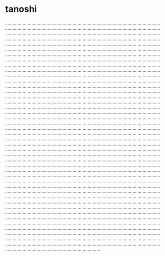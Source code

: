 # tanoshi
................................................................................................................................................................................................................................................................................................................................................................................................................................................................................................................................................................................................................................................................................................................................................................................................................................................................................................................................................................................................................................................................................................................................................................................................................................................................................................................................................................................................................................................................................................................................................................................................................................................................................................................................................................................................................................................................................................................................................................................................................................................................................................................................................................................................................................................................................................................................................................................................................................................................................................................................................................................................................................................................................................................................................................................................................................................................................................................................................................................................................................................................................................................................................................................................................................................................................................................................................................................................................................................................................................................................................................................................................................................................................................................................................................................................................................................................................................................................................................................................................................................................................................................................................................................................................................................................................................................................................................................................................................................................................................................................................................................................................................................................................................................................................................................................................................................................................................................................................................................................................................................................................................................................................................................................................................................................................................................................................................................................................................................................................................................................................................................................................................